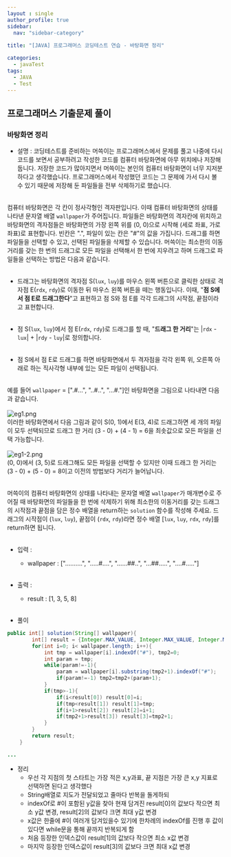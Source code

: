 ```yaml
---
layout : single
author_profile: true
sidebar: 
  nav: "sidebar-category"
  
title: "[JAVA] 프로그래머스 코딩테스트 연습 - 바탕화면 정리"

categories:
  - javaTest
tags:
  - JAVA
  - Test
---
```

	
## 프로그래머스 기출문제 풀이

### 바탕화면 정리

- 설명 : 코딩테스트를 준비하는 머쓱이는 프로그래머스에서 문제를 풀고 나중에 다시 코드를 보면서 공부하려고 작성한 코드를 컴퓨터 바탕화면에 아무 위치에나 저장해 둡니다. 저장한 코드가 많아지면서 머쓱이는 본인의 컴퓨터 바탕화면이 너무 지저분하다고 생각했습니다. 프로그래머스에서 작성했던 코드는 그 문제에 가서 다시 볼 수 있기 때문에 저장해 둔 파일들을 전부 삭제하기로 했습니다.<br><br>

컴퓨터 바탕화면은 각 칸이 정사각형인 격자판입니다. 이때 컴퓨터 바탕화면의 상태를 나타낸 문자열 배열  `wallpaper`가 주어집니다. 파일들은 바탕화면의 격자칸에 위치하고 바탕화면의 격자점들은 바탕화면의 가장 왼쪽 위를 (0, 0)으로 시작해 (세로 좌표, 가로 좌표)로 표현합니다. 빈칸은 ".", 파일이 있는 칸은 "#"의 값을 가집니다. 드래그를 하면 파일들을 선택할 수 있고, 선택된 파일들을 삭제할 수 있습니다. 머쓱이는 최소한의 이동거리를 갖는 한 번의 드래그로 모든 파일을 선택해서 한 번에 지우려고 하며 드래그로 파일들을 선택하는 방법은 다음과 같습니다.<br><br>

-   드래그는 바탕화면의 격자점 S(`lux`,  `luy`)를 마우스 왼쪽 버튼으로 클릭한 상태로 격자점 E(`rdx`,  `rdy`)로 이동한 뒤 마우스 왼쪽 버튼을 떼는 행동입니다. 이때, "**점 S에서 점 E로 드래그한다**"고 표현하고 점 S와 점 E를 각각 드래그의 시작점, 끝점이라고 표현합니다.<br><br>
    
-   점 S(`lux`,  `luy`)에서 점 E(`rdx`,  `rdy`)로 드래그를 할 때, "**드래그 한 거리**"는 |`rdx`  -  `lux`| + |`rdy`  -  `luy`|로 정의합니다.<br><br>
    
-   점 S에서 점 E로 드래그를 하면 바탕화면에서 두 격자점을 각각 왼쪽 위, 오른쪽 아래로 하는 직사각형 내부에 있는 모든 파일이 선택됩니다.<br><br>
    

예를 들어  `wallpaper`  = [".#...", "..#..", "...#."]인 바탕화면을 그림으로 나타내면 다음과 같습니다.  <br><br>
![eg1.png](https://grepp-programmers.s3.ap-northeast-2.amazonaws.com/files/production/ec8b3f44-17e9-4044-8117-fad0f1f4402f/eg1.png)  
이러한 바탕화면에서 다음 그림과 같이 S(0, 1)에서 E(3, 4)로 드래그하면 세 개의 파일이 모두 선택되므로 드래그 한 거리 (3 - 0) + (4 - 1) = 6을 최솟값으로 모든 파일을 선택 가능합니다.  <br><br>
![eg1-2.png](https://grepp-programmers.s3.ap-northeast-2.amazonaws.com/files/production/e69e8776-4e56-4abb-b2a7-3dc695620ef4/eg1-2.png)  
(0, 0)에서 (3, 5)로 드래그해도 모든 파일을 선택할 수 있지만 이때 드래그 한 거리는 (3 - 0) + (5 - 0) = 8이고 이전의 방법보다 거리가 늘어납니다.<br><br>

머쓱이의 컴퓨터 바탕화면의 상태를 나타내는 문자열 배열  `wallpaper`가 매개변수로 주어질 때 바탕화면의 파일들을 한 번에 삭제하기 위해 최소한의 이동거리를 갖는 드래그의 시작점과 끝점을 담은 정수 배열을 return하는  `solution`  함수를 작성해 주세요. 드래그의 시작점이 (`lux`,  `luy`), 끝점이 (`rdx`,  `rdy`)라면 정수 배열 [`lux`,  `luy`,  `rdx`,  `rdy`]를 return하면 됩니다.<br><br>

- 입력 : 
	- wallpaper : ["..........", ".....#....", "......##..", "...##.....", "....#....."] <br><br>

- 출력 : 
	- result : [1, 3, 5, 8]<br><br>


- 풀이

```java
public int[] solution(String[] wallpaper){
        int[] result = {Integer.MAX_VALUE, Integer.MAX_VALUE, Integer.MIN_VALUE, Integer.MIN_VALUE};
        for(int i=0; i< wallpaper.length; i++){
            int tmp = wallpaper[i].indexOf("#"), tmp2=0;
            int param = tmp;
            while(param!=-1){
                param = wallpaper[i].substring(tmp2+1).indexOf("#");
                if(param!=-1) tmp2=tmp2+(param+1);
            }
            if(tmp>-1){
                if(i<result[0]) result[0]=i;
                if(tmp<result[1]) result[1]=tmp;
                if(i+1>result[2]) result[2]=i+1;
                if(tmp2+1>result[3]) result[3]=tmp2+1;
            }
        }
        return result;
    }

...
```

- 정리<br> 
	- 우선 각 지점의 첫 스타트는 가장 적은 x,y과표, 끝 지점은 가장 큰 x,y 지표로 선택하면 된다고 생각했다<br> 
	- String배열로 지도가 전달되었고 줄마다 반복을 돌게하되<br> 
	- indexOf로 #이 포함된 y값을 찾아 현재 담겨진 result[0]의 값보다 작으면 최소 y값 변경, result[2]의 값보다 크면 최대 y값 변경<br> 
	- x값은 한줄에 #이 여러개 담겨있을수 있기에 한차례의 indexOf를 진행 후 값이 있다면 while문을 통해 끝까지 반복되게 함<br> 
	- 처음 등장한 인덱스값이 result[1]의 값보다 작으면 최소 x값 변경<br> 
	- 마지막 등장한 인덱스값이 result[3]의 값보다 크면 최대 x값 변경<br> <br> 
